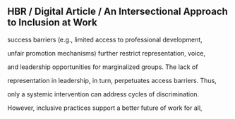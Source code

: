 ## HBR / Digital Article / An Intersectional Approach to Inclusion at Work

success barriers (e.g., limited access to professional development,

unfair promotion mechanisms) further restrict representation, voice,

and leadership opportunities for marginalized groups. The lack of

representation in leadership, in turn, perpetuates access barriers. Thus,

only a systemic intervention can address cycles of discrimination.

However, inclusive practices support a better future of work for all,